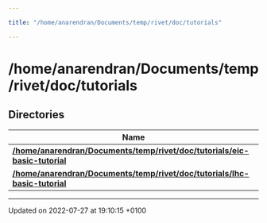 ```yaml
---

title: "/home/anarendran/Documents/temp/rivet/doc/tutorials"

---
```


# /home/anarendran/Documents/temp/rivet/doc/tutorials



## Directories

| Name           |
| -------------- |
| **[/home/anarendran/Documents/temp/rivet/doc/tutorials/eic-basic-tutorial](http://example.org/files/dir_4ed29007f4fb39416bd8bf8e8a243587/#dir-/home/anarendran/documents/temp/rivet/doc/tutorials/eic-basic-tutorial)**  |
| **[/home/anarendran/Documents/temp/rivet/doc/tutorials/lhc-basic-tutorial](http://example.org/files/dir_e3ffa1d75eb5a2f22da44ec3601211d1/#dir-/home/anarendran/documents/temp/rivet/doc/tutorials/lhc-basic-tutorial)**  |






-------------------------------

Updated on 2022-07-27 at 19:10:15 +0100
